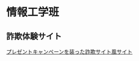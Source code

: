 <head prefix="og: http://ogp.me/ns# fb: http://ogp.me/ns/fb# website: http://ogp.me/ns/website#">
    <meta charset="UTF-8">
    <meta name="robots" content="noindex">
    <link rel="canonical" href="https://pp-pixel.github.io/example/johoclub/">
    <meta property="og:url" content="https://pp-pixel.github.io/example/johoclub/">
    <meta property="og:type" content="website">
    <meta property="og:title" content="プレゼントキャンペーンを装った詐欺サイト風サイト">
    <meta property="og:description" content="プレゼントキャンペーンを装った詐欺サイト風サイト">
    <meta property="og:site_name" content="PP Dev example">
    <meta property="og:image" content="https://pp-pixel.github.io/example/johoclub/joulogo.png">
    <meta name="twitter:card" content="summary_large_image">
    <title>Computer Science Club</title>
</head>

# 情報工学班

## 詐欺体験サイト
[プレゼントキャンペーンを装った詐欺サイト風サイト](./dont_get_scam/joho_present_campaign/)